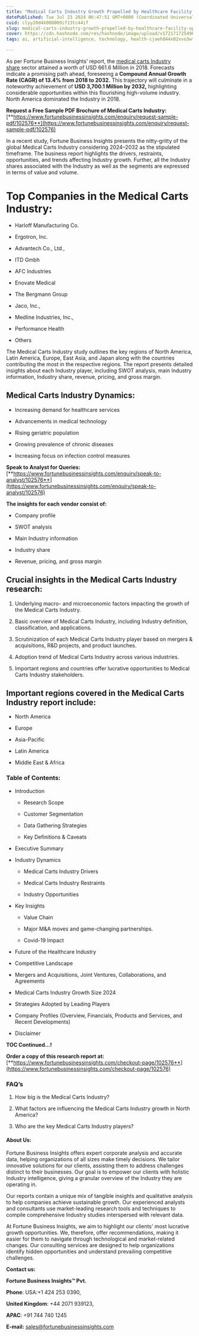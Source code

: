 ```yaml
---
title: "Medical Carts Industry Growth Propelled by Healthcare Facility Upgrades"
datePublished: Tue Jul 23 2024 06:47:51 GMT+0000 (Coordinated Universal Time)
cuid: clyy20d4k000009if13tc44if
slug: medical-carts-industry-growth-propelled-by-healthcare-facility-upgrades
cover: https://cdn.hashnode.com/res/hashnode/image/upload/v1721717254960/664c8d80-34f8-44b2-9f81-f64c496f33cd.png
tags: ai, artificial-intelligence, technology, health-cjaeh844x02vvo3wtj5r2s75q, healthcare

---
```


As per Fortune Business Insights’ report, the [medical carts Industry share](https://www.fortunebusinessinsights.com/medical-carts-market-102576) sector attained a worth of USD 661.6 Million in 2018. Forecasts indicate a promising path ahead, foreseeing a **Compound Annual Growth Rate (CAGR) of 13.4% from 2018 to 2032.** This trajectory will culminate in a noteworthy achievement of **USD 3,700.1 Million by 2032,** highlighting considerable opportunities within this flourishing high-volume industry. North America dominated the Industry in 2018.

**Request a Free Sample PDF Brochure of Medical Carts Industry:** [**https://www.fortunebusinessinsights.com/enquiry/request-sample-pdf/102576**](https://www.fortunebusinessinsights.com/enquiry/request-sample-pdf/102576)

In a recent study, Fortune Business Insights presents the nitty-gritty of the global Medical Carts Industry considering 2024–2032 as the stipulated timeframe. The business report highlights the drivers, restraints, opportunities, and trends affecting Industry growth. Further, all the Industry shares associated with the Industry as well as the segments are expressed in terms of value and volume.

# **Top Companies in the Medical Carts Industry:**

* Harloff Manufacturing Co.
    
* Ergotron, Inc.
    
* Advantech Co., Ltd.,
    
* ITD Gmbh
    
* AFC Industries
    
* Enovate Medical
    
* The Bergmann Group
    
* Jaco, Inc.,
    
* Medline Industries, Inc.,
    
* Performance Health
    
* Others
    

The Medical Carts Industry study outlines the key regions of North America, Latin America, Europe, East Asia, and Japan along with the countries contributing the most in the respective regions. The report presents detailed insights about each Industry player, including SWOT analysis, main Industry information, Industry share, revenue, pricing, and gross margin.

## Medical Carts Industry **Dynamics**:

* Increasing demand for healthcare services
    
* Advancements in medical technology
    
* Rising geriatric population
    
* Growing prevalence of chronic diseases
    
* Increasing focus on infection control measures
    

**Speak to Analyst for Queries:** [**https://www.fortunebusinessinsights.com/enquiry/speak-to-analyst/102576**](https://www.fortunebusinessinsights.com/enquiry/speak-to-analyst/102576)

**The insights for each vendor consist of:**

* Company profile
    
* SWOT analysis
    
* Main Industry information
    
* Industry share
    
* Revenue, pricing, and gross margin
    

## **Crucial insights in the Medical Carts Industry research:**

1. Underlying macro- and microeconomic factors impacting the growth of the Medical Carts Industry.
    
2. Basic overview of Medical Carts Industry, including Industry definition, classification, and applications.
    
3. Scrutinization of each Medical Carts Industry player based on mergers & acquisitions, R&D projects, and product launches.
    
4. Adoption trend of Medical Carts Industry across various industries.
    
5. Important regions and countries offer lucrative opportunities to Medical Carts Industry stakeholders.
    

## **Important regions covered in the Medical Carts Industry report include:**

* North America
    
* Europe
    
* Asia-Pacific
    
* Latin America
    
* Middle East & Africa
    

### **Table of Contents:**

* Introduction
    
    * Research Scope
        
    * Customer Segmentation
        
    * Data Gathering Strategies
        
    * Key Definitions & Caveats
        
* Executive Summary
    
* Industry Dynamics
    
    * Medical Carts Industry Drivers
        
    * Medical Carts Industry Restraints
        
    * Industry Opportunities
        
* Key Insights
    
    * Value Chain
        
    * Major M&A moves and game-changing partnerships.
        
    * Covid-19 Impact
        
* Future of the Healthcare Industry
    
* Competitive Landscape
    
* Mergers and Acquisitions, Joint Ventures, Collaborations, and Agreements
    
* Medical Carts Industry Growth Size 2024
    
* Strategies Adopted by Leading Players
    
* Company Profiles (Overview, Financials, Products and Services, and Recent Developments)
    
* Disclaimer
    

**TOC Continued…!**

**Order a copy of this research report at:** [**https://www.fortunebusinessinsights.com/checkout-page/102576**](https://www.fortunebusinessinsights.com/checkout-page/102576)

### **FAQ’s**

1. How big is the Medical Carts Industry?
    
2. What factors are influencing the Medical Carts Industry growth in North America?
    
3. Who are the key Medical Carts Industry players?
    

#### **About Us:**

Fortune Business Insights offers expert corporate analysis and accurate data, helping organizations of all sizes make timely decisions. We tailor innovative solutions for our clients, assisting them to address challenges distinct to their businesses. Our goal is to empower our clients with holistic Industry intelligence, giving a granular overview of the Industry they are operating in.

Our reports contain a unique mix of tangible insights and qualitative analysis to help companies achieve sustainable growth. Our experienced analysts and consultants use market-leading research tools and techniques to compile comprehensive Industry studies interspersed with relevant data.

At Fortune Business Insights, we aim to highlight our clients' most lucrative growth opportunities. We, therefore, offer recommendations, making it easier for them to navigate through technological and market-related changes. Our consulting services are designed to help organizations identify hidden opportunities and understand prevailing competitive challenges.

**Contact us:**

**Fortune Business Insights™ Pvt.**

**Phone**: USA:+1 424 253 0390,

**United Kingdom**: +44 2071 939123,

**APAC**: +91 744 740 1245

**E-mail:** [sales@fortunebusinessinsights.com](mailto:sales@fortunebusinessinsights.com)
